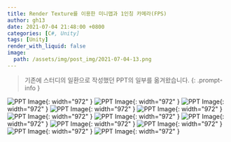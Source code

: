 ```yaml
---
title: Render Texture를 이용한 미니맵과 1인칭 카메라(FPS)
author: gh13
date: 2021-07-04 21:48:00 +0800
categories: [C#, Unity]
tags: [Unity]
render_with_liquid: false
image:
  path: /assets/img/post_img/2021-07-04-13.png
---
```


> 기존에 스터디의 일환으로 작성했던 PPT의 일부를 옮겨왔습니다.
{: .prompt-info }

![PPT Image](/assets/img/post_img/2021-07-04-01.png){: width="972" }
![PPT Image](/assets/img/post_img/2021-07-04-02.png){: width="972" }
![PPT Image](/assets/img/post_img/2021-07-04-03.png){: width="972" }
![PPT Image](/assets/img/post_img/2021-07-04-04.png){: width="972" }
![PPT Image](/assets/img/post_img/2021-07-04-05.png){: width="972" }
![PPT Image](/assets/img/post_img/2021-07-04-06.png){: width="972" }
![PPT Image](/assets/img/post_img/2021-07-04-07.png){: width="972" }
![PPT Image](/assets/img/post_img/2021-07-04-08.png){: width="972" }
![PPT Image](/assets/img/post_img/2021-07-04-09.png){: width="972" }
![PPT Image](/assets/img/post_img/2021-07-04-10.png){: width="972" }
![PPT Image](/assets/img/post_img/2021-07-04-11.png){: width="972" }
![PPT Image](/assets/img/post_img/2021-07-04-12.png){: width="972" }
